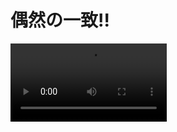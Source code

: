 # 偶然の一致!!
<div>
  <video playsinline="playsinline" controls width="250">
      <source src="https://user-images.githubusercontent.com/119788148/264617091-a93cb0e1-6fb3-40b1-b6d7-ac8900eccb6d.webm" type="video/webm">
      <source src="https://user-images.githubusercontent.com/119788148/264618028-86229f4e-2b4e-4009-be4a-2b84b16e4a4d.mp4" type="video/mp4">
      <p>動画ファイルを再生できません</p>
  </video>
</div>
